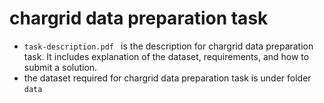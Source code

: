 # chargrid data preparation task
* `task-description.pdf ` is the description for chargrid data preparation task.
It includes explanation of the dataset, requirements, and how to submit a solution.
* the dataset required for chargrid data preparation task is under folder `data`
